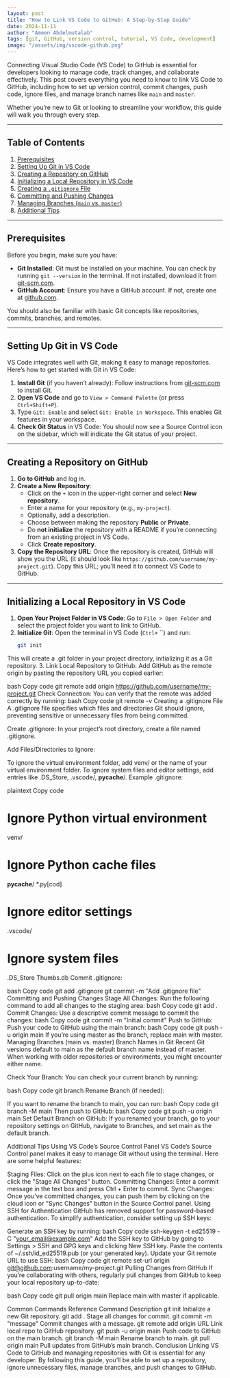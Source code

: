 ```yaml
---
layout: post
title: "How to Link VS Code to GitHub: A Step-by-Step Guide"
date: 2024-11-11
author: "Ameen Abdelmutalab"
tags: [git, GitHub, version control, tutorial, VS Code, development]
image: "/assets/img/vscode-github.png"
---
```



Connecting Visual Studio Code (VS Code) to GitHub is essential for developers looking to manage code, track changes, and collaborate effectively. This post covers everything you need to know to link VS Code to GitHub, including how to set up version control, commit changes, push code, ignore files, and manage branch names like `main` and `master`. 

Whether you’re new to Git or looking to streamline your workflow, this guide will walk you through every step.

---

## Table of Contents
1. [Prerequisites](#prerequisites)
2. [Setting Up Git in VS Code](#setting-up-git-in-vs-code)
3. [Creating a Repository on GitHub](#creating-a-repository-on-github)
4. [Initializing a Local Repository in VS Code](#initializing-a-local-repository-in-vs-code)
5. [Creating a `.gitignore` File](#creating-a-gitignore-file)
6. [Committing and Pushing Changes](#committing-and-pushing-changes)
7. [Managing Branches (`main` vs. `master`)](#managing-branches-main-vs-master)
8. [Additional Tips](#additional-tips)

---

## Prerequisites

Before you begin, make sure you have:
- **Git Installed**: Git must be installed on your machine. You can check by running `git --version` in the terminal. If not installed, download it from [git-scm.com](https://git-scm.com/).
- **GitHub Account**: Ensure you have a GitHub account. If not, create one at [github.com](https://github.com/).

You should also be familiar with basic Git concepts like repositories, commits, branches, and remotes.

---

## Setting Up Git in VS Code

VS Code integrates well with Git, making it easy to manage repositories. Here’s how to get started with Git in VS Code:

1. **Install Git** (if you haven’t already): Follow instructions from [git-scm.com](https://git-scm.com/) to install Git.
2. **Open VS Code** and go to `View > Command Palette` (or press `Ctrl+Shift+P`).
3. Type `Git: Enable` and select `Git: Enable in Workspace`. This enables Git features in your workspace.
4. **Check Git Status** in VS Code: You should now see a Source Control icon on the sidebar, which will indicate the Git status of your project.

---

## Creating a Repository on GitHub

1. **Go to GitHub** and log in.
2. **Create a New Repository**:
   - Click on the `+` icon in the upper-right corner and select **New repository**.
   - Enter a name for your repository (e.g., `my-project`).
   - Optionally, add a description.
   - Choose between making the repository **Public** or **Private**.
   - Do **not initialize** the repository with a README if you’re connecting from an existing project in VS Code.
   - Click **Create repository**.
3. **Copy the Repository URL**: Once the repository is created, GitHub will show you the URL (it should look like `https://github.com/username/my-project.git`). Copy this URL; you’ll need it to connect VS Code to GitHub.

---

## Initializing a Local Repository in VS Code

1. **Open Your Project Folder in VS Code**: Go to `File > Open Folder` and select the project folder you want to link to GitHub.
2. **Initialize Git**: Open the terminal in VS Code (`Ctrl+` ``) and run:
   ```bash
   git init

This will create a .git folder in your project directory, initializing it as a Git repository. 3. Link Local Repository to GitHub: Add GitHub as the remote origin by pasting the repository URL you copied earlier:

bash
Copy code
git remote add origin https://github.com/username/my-project.git
Check Connection: You can verify that the remote was added correctly by running:
bash
Copy code
git remote -v
Creating a .gitignore File
A .gitignore file specifies which files and directories Git should ignore, preventing sensitive or unnecessary files from being committed.

Create .gitignore: In your project’s root directory, create a file named .gitignore.

Add Files/Directories to Ignore:

To ignore the virtual environment folder, add venv/ or the name of your virtual environment folder.
To ignore system files and editor settings, add entries like .DS_Store, .vscode/, __pycache__/.
Example .gitignore:

plaintext
Copy code
# Ignore Python virtual environment
venv/

# Ignore Python cache files
__pycache__/
*.py[cod]

# Ignore editor settings
.vscode/

# Ignore system files
.DS_Store
Thumbs.db
Commit .gitignore:

bash
Copy code
git add .gitignore
git commit -m "Add .gitignore file"
Committing and Pushing Changes
Stage All Changes: Run the following command to add all changes to the staging area:
bash
Copy code
git add .
Commit Changes: Use a descriptive commit message to commit the changes:
bash
Copy code
git commit -m "Initial commit"
Push to GitHub: Push your code to GitHub using the main branch:
bash
Copy code
git push -u origin main
If you’re using master as the branch, replace main with master.
Managing Branches (main vs. master)
Branch Names in Git
Recent Git versions default to main as the default branch name instead of master. When working with older repositories or environments, you might encounter either name.

Check Your Branch: You can check your current branch by running:

bash
Copy code
git branch
Rename Branch (if needed):

If you want to rename the branch to main, you can run:
bash
Copy code
git branch -M main
Then push to GitHub:
bash
Copy code
git push -u origin main
Set Default Branch on GitHub: If you renamed your branch, go to your repository settings on GitHub, navigate to Branches, and set main as the default branch.

Additional Tips
Using VS Code’s Source Control Panel
VS Code’s Source Control panel makes it easy to manage Git without using the terminal. Here are some helpful features:

Staging Files: Click on the plus icon next to each file to stage changes, or click the "Stage All Changes" button.
Committing Changes: Enter a commit message in the text box and press Ctrl + Enter to commit.
Sync Changes: Once you’ve committed changes, you can push them by clicking on the cloud icon or "Sync Changes" button in the Source Control panel.
Using SSH for Authentication
GitHub has removed support for password-based authentication. To simplify authentication, consider setting up SSH keys:

Generate an SSH key by running:
bash
Copy code
ssh-keygen -t ed25519 -C "your_email@example.com"
Add the SSH key to GitHub by going to Settings > SSH and GPG keys and clicking New SSH key. Paste the contents of ~/.ssh/id_ed25519.pub (or your generated key).
Update your Git remote URL to use SSH:
bash
Copy code
git remote set-url origin git@github.com:username/my-project.git
Pulling Changes from GitHub
If you’re collaborating with others, regularly pull changes from GitHub to keep your local repository up-to-date:

bash
Copy code
git pull origin main
Replace main with master if applicable.

Common Commands Reference
Command	Description
git init	Initialize a new Git repository.
git add .	Stage all changes for commit.
git commit -m "message"	Commit changes with a message.
git remote add origin URL	Link local repo to GitHub repository.
git push -u origin main	Push code to GitHub on the main branch.
git branch -M main	Rename branch to main.
git pull origin main	Pull updates from GitHub’s main branch.
Conclusion
Linking VS Code to GitHub and managing repositories with Git is essential for any developer. By following this guide, you’ll be able to set up a repository, ignore unnecessary files, manage branches, and push changes to GitHub.
